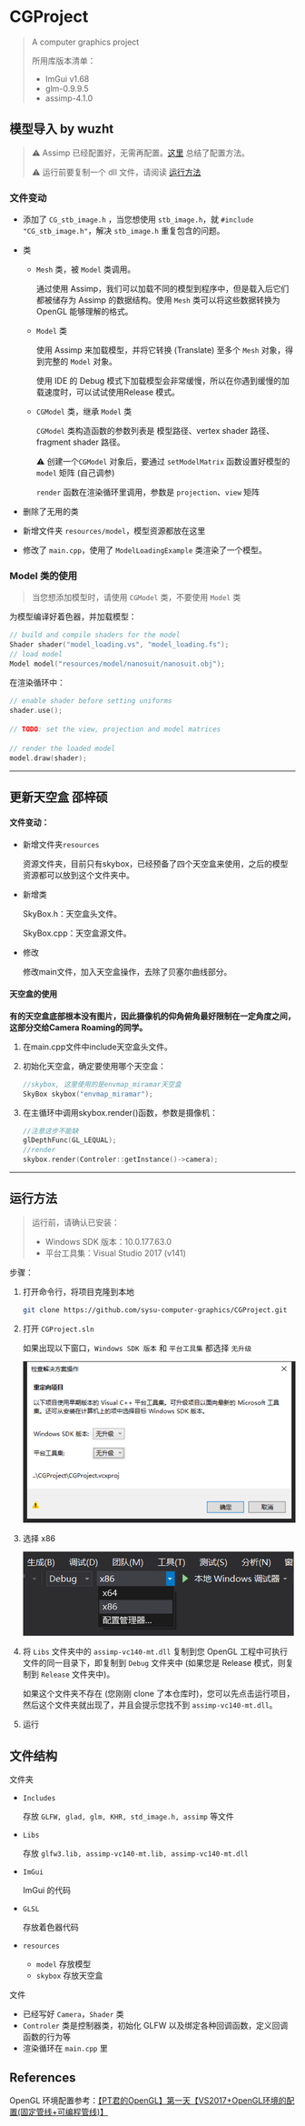 # CGProject

> A computer graphics project
>
> 所用库版本清单：
>
> * ImGui v1.68
> * glm-0.9.9.5
> * assimp-4.1.0
>



## 模型导入 by wuzht

> ⚠️ Assimp 已经配置好，无需再配置。[这里](./配置Assimp.md) 总结了配置方法。
>
> ⚠️ 运行前要复制一个 dll 文件，请阅读 [运行方法](#运行方法)

### 文件变动

* 添加了 `CG_stb_image.h` ，当您想使用 `stb_image.h`，就 `#include "CG_stb_image.h"`，解决 `stb_image.h` 重复包含的问题。

* 类

  * `Mesh` 类，被 `Model` 类调用。

    通过使用 Assimp，我们可以加载不同的模型到程序中，但是载入后它们都被储存为 Assimp 的数据结构。使用 `Mesh` 类可以将这些数据转换为 OpenGL 能够理解的格式。

  * `Model` 类

    使用 Assimp 来加载模型，并将它转换 (Translate) 至多个 `Mesh` 对象，得到完整的 `Model` 对象。

    使用 IDE 的 Debug 模式下加载模型会非常缓慢，所以在你遇到缓慢的加载速度时，可以试试使用Release 模式。

  * `CGModel` 类，继承 `Model` 类

    `CGModel` 类构造函数的参数列表是 模型路径、vertex shader 路径、fragment shader 路径。
    
    ⚠️ 创建一个`CGModel` 对象后，要通过 `setModelMatrix` 函数设置好模型的 `model` 矩阵 (自己调参)
    
    `render` 函数在渲染循环里调用，参数是 `projection`、`view` 矩阵

* 删除了无用的类

* 新增文件夹 `resources/model`，模型资源都放在这里

* 修改了 `main.cpp`，使用了 `ModelLoadingExample` 类渲染了一个模型。

### Model 类的使用

> 当您想添加模型时，请使用 `CGModel` 类，不要使用 `Model` 类

为模型编译好着色器，并加载模型：

```c++
// build and compile shaders for the model
Shader shader("model_loading.vs", "model_loading.fs");
// load model
Model model("resources/model/nanosuit/nanosuit.obj");
```

在渲染循环中：

```c++
// enable shader before setting uniforms
shader.use();

// TODO: set the view, projection and model matrices

// render the loaded model
model.draw(shader);
```

---



## 更新天空盒	邵梓硕

#### 文件变动：

- 新增文件夹`resources`

  资源文件夹，目前只有skybox，已经预备了四个天空盒来使用，之后的模型资源都可以放到这个文件夹中。

- 新增类

  SkyBox.h：天空盒头文件。

  SkyBox.cpp：天空盒源文件。

- 修改

  修改main文件，加入天空盒操作，去除了贝塞尔曲线部分。

#### 天空盒的使用

**有的天空盒底部根本没有图片，因此摄像机的仰角俯角最好限制在一定角度之间，这部分交给Camera Roaming的同学。**

1. 在main.cpp文件中include天空盒头文件。

2. 初始化天空盒，确定要使用哪个天空盒：

   ``` c++
   //skybox, 这里使用的是envmap_miramar天空盒
   SkyBox skybox("envmap_miramar");
   ```

3. 在主循环中调用skybox.render()函数，参数是摄像机：

   ``` c++
   //注意这步不能缺
   glDepthFunc(GL_LEQUAL);
   //render
   skybox.render(Controler::getInstance()->camera);
   ```

---

## 运行方法

> 运行前，请确认已安装：
>
> - Windows SDK 版本：10.0.177.63.0
> - 平台工具集：Visual Studio 2017 (v141)

步骤：

1. 打开命令行，将项目克隆到本地

   ```sh
   git clone https://github.com/sysu-computer-graphics/CGProject.git
   ```

2. 打开 `CGProject.sln`

   如果出现以下窗口，`Windows SDK 版本` 和 `平台工具集` 都选择 `无升级`

   ![2](assets/2.png)

3. 选择 x86

   ![1](assets/1.png)

4. 将 `Libs` 文件夹中的 `assimp-vc140-mt.dll` 复制到您 OpenGL 工程中可执行文件的同一目录下，即复制到 `Debug` 文件夹中 (如果您是 Release 模式，则复制到 `Release` 文件夹中)。

   如果这个文件夹不存在 (您刚刚 clone 了本仓库时)，您可以先点击运行项目，然后这个文件夹就出现了，并且会提示您找不到 `assimp-vc140-mt.dll`。

5. 运行



## 文件结构

文件夹

* `Includes`

  存放 `GLFW, glad, glm, KHR, std_image.h, assimp` 等文件

* `Libs`

  存放 `glfw3.lib, assimp-vc140-mt.lib, assimp-vc140-mt.dll`

* `ImGui`

  ImGui 的代码

* `GLSL`

  存放着色器代码
  
* `resources`

  * `model` 存放模型
  * `skybox` 存放天空盒

文件

* 已经写好 `Camera`，`Shader` 类
* `Controler` 类是控制器类，初始化 GLFW 以及绑定各种回调函数，定义回调函数的行为等
* 渲染循环在 `main.cpp` 里



## References

OpenGL 环境配置参考：[【PT君的OpenGL】第一天【VS2017+OpenGL环境的配置(固定管线+可编程管线)】](https://blog.csdn.net/qq_19003345/article/details/76098781)


